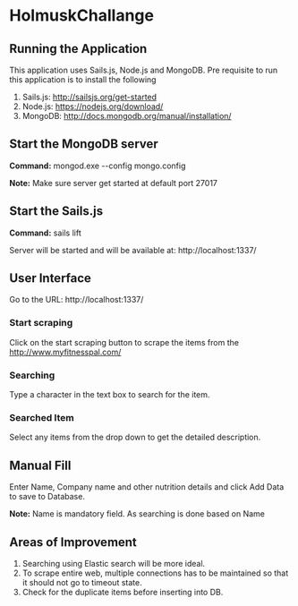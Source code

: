# HolmuskChallange

## Running the Application
This application uses Sails.js, Node.js and MongoDB. 
Pre requisite to run this application is to install the following

1.	Sails.js: http://sailsjs.org/get-started
2.	Node.js: https://nodejs.org/download/
3.	MongoDB: http://docs.mongodb.org/manual/installation/

## Start the MongoDB server
<b>Command:</b> mongod.exe --config mongo.config

<b>Note:</b> Make sure server get started at default port 27017

## Start the Sails.js
<b>Command:</b> sails lift

Server will be started and will be available at: http://localhost:1337/

## User Interface
Go to the URL: http://localhost:1337/

### Start scraping
Click on the start scraping button to scrape the items from the http://www.myfitnesspal.com/

### Searching
Type a character in the text box to search for the item.

### Searched Item
Select any items from the drop down to get the detailed description.

## Manual Fill
Enter Name, Company name and other nutrition details and click Add Data to save to Database.

<b>Note:</b> Name is mandatory field. As searching is done based on Name

## Areas of Improvement
1.	Searching using Elastic search will be more ideal.
2.	To scrape entire web, multiple connections has to be maintained so that it should not go to timeout state.
3.	Check for the duplicate items before inserting into DB.





